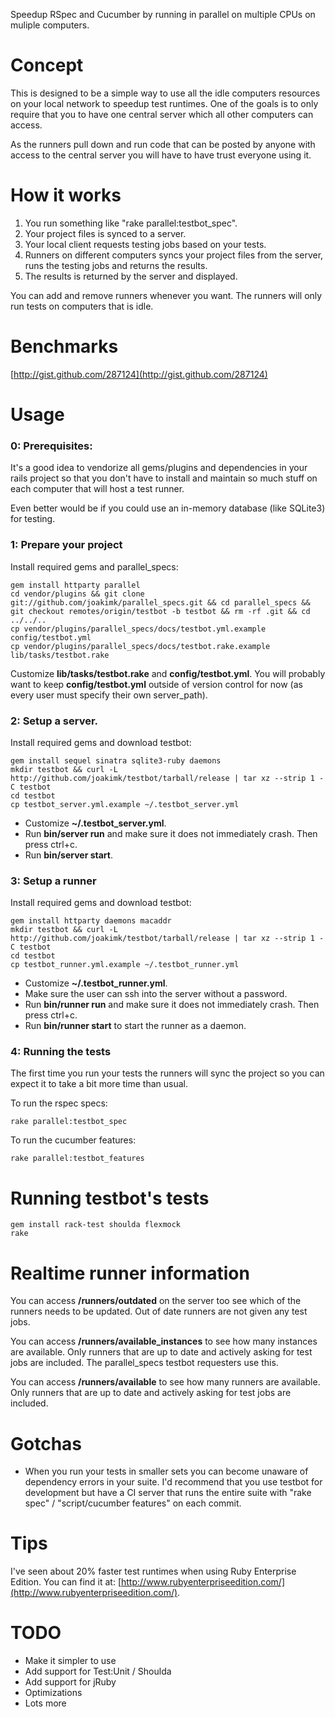 Speedup RSpec and Cucumber by running in parallel on multiple CPUs on muliple computers.

Concept
====
This is designed to be a simple way to use all the idle computers resources on your local network to
speedup test runtimes. One of the goals is to only require that you to have one central server which
all other computers can access.

As the runners pull down and run code that can be posted by anyone with access to the central server you
will have to have trust everyone using it.

How it works
====
1. You run something like "rake parallel:testbot_spec".
2. Your project files is synced to a server.
3. Your local client requests testing jobs based on your tests.
4. Runners on different computers syncs your project files from the server, runs the testing jobs and returns the results.
5. The results is returned by the server and displayed.

You can add and remove runners whenever you want. The runners will only run tests on computers that is idle.

Benchmarks
====
[http://gist.github.com/287124](http://gist.github.com/287124)

Usage
====

### 0: Prerequisites:

It's a good idea to vendorize all gems/plugins and dependencies in your
rails project so that you don't have to install and maintain so much stuff
on each computer that will host a test runner.

Even better would be if you could use an in-memory database (like SQLite3) for testing.

### 1: Prepare your project

Install required gems and parallel_specs:

    gem install httparty parallel
    cd vendor/plugins && git clone git://github.com/joakimk/parallel_specs.git && cd parallel_specs && git checkout remotes/origin/testbot -b testbot && rm -rf .git && cd ../../..
    cp vendor/plugins/parallel_specs/docs/testbot.yml.example config/testbot.yml
    cp vendor/plugins/parallel_specs/docs/testbot.rake.example lib/tasks/testbot.rake

Customize **lib/tasks/testbot.rake** and **config/testbot.yml**. You will probably want to keep **config/testbot.yml**
outside of version control for now (as every user must specify their own server_path).

### 2: Setup a server.

Install required gems and download testbot:

    gem install sequel sinatra sqlite3-ruby daemons
    mkdir testbot && curl -L http://github.com/joakimk/testbot/tarball/release | tar xz --strip 1 -C testbot
    cd testbot
    cp testbot_server.yml.example ~/.testbot_server.yml

* Customize **~/.testbot_server.yml**.
* Run **bin/server run** and make sure it does not immediately crash. Then press ctrl+c.
* Run **bin/server start**.

### 3: Setup a runner

Install required gems and download testbot:

    gem install httparty daemons macaddr
    mkdir testbot && curl -L http://github.com/joakimk/testbot/tarball/release | tar xz --strip 1 -C testbot
    cd testbot
    cp testbot_runner.yml.example ~/.testbot_runner.yml

* Customize **~/.testbot_runner.yml**.
* Make sure the user can ssh into the server without a password.
* Run **bin/runner run** and make sure it does not immediately crash. Then press ctrl+c.
* Run **bin/runner start** to start the runner as a daemon.

### 4: Running the tests

The first time you run your tests the runners will sync the project so you can expect it to take a bit
more time than usual.

To run the rspec specs:

    rake parallel:testbot_spec

To run the cucumber features:

    rake parallel:testbot_features

Running testbot's tests
====

    gem install rack-test shoulda flexmock
    rake

Realtime runner information
====

You can access **/runners/outdated** on the server too see which of the runners needs to be updated.
Out of date runners are not given any test jobs.

You can access **/runners/available_instances** to see how many instances are available. Only runners
that are up to date and actively asking for test jobs are included. The parallel_specs testbot
requesters use this.

You can access **/runners/available** to see how many runners are available. Only runners
that are up to date and actively asking for test jobs are included.

Gotchas
====

* When you run your tests in smaller sets you can become unaware of dependency errors in your suite. I'd
recommend that you use testbot for development but have a CI server that runs the entire suite with "rake spec" / "script/cucumber features" on each commit.

Tips
====

I've seen about 20% faster test runtimes when using Ruby Enterprise Edition. You can find it at:
[http://www.rubyenterpriseedition.com/](http://www.rubyenterpriseedition.com/).

TODO
====
 - Make it simpler to use
 - Add support for Test:Unit / Shoulda
 - Add support for jRuby
 - Optimizations
 - Lots more
